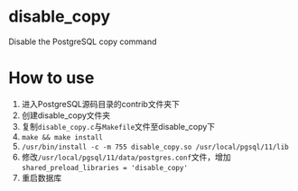 # disable_copy
Disable the PostgreSQL copy command
# How to use
1. 进入PostgreSQL源码目录的contrib文件夹下
2. 创建disable_copy文件夹
3. 复制`disable_copy.c`与`Makefile`文件至disable_copy下
4. `make && make install`
5. `/usr/bin/install -c -m 755 disable_copy.so /usr/local/pgsql/11/lib`
6. 修改`/usr/local/pgsql/11/data/postgres.conf`文件，增加`shared_preload_libraries = 'disable_copy'`
7. 重启数据库
